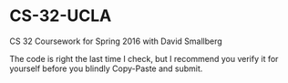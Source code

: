 # CS-32-UCLA
CS 32 Coursework for Spring 2016 with David Smallberg


The code is right the last time I check, but I recommend you verify it for yourself before you blindly Copy-Paste and submit.
